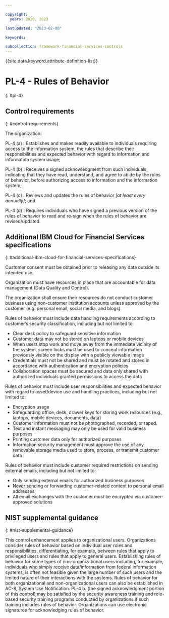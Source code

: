 ```yaml
---

copyright:
  years: 2020, 2023

lastupdated: "2023-02-08"

keywords:

subcollection: framework-financial-services-controls
---
```


{{site.data.keyword.attribute-definition-list}}

               
# PL-4 - Rules of Behavior
{: #pl-4}

## Control requirements
{: #control-requirements}

The organization:

PL-4 (a)
    : Establishes and makes readily available to individuals requiring access to the information system, the rules that describe their responsibilities and expected behavior with regard to information and information system usage;

PL-4 (b)
    : Receives a signed acknowledgment from such individuals, indicating that they have read, understand, and agree to abide by the rules of behavior, before authorizing access to information and the information system;

PL-4 (c)
    : Reviews and updates the rules of behavior _[at least every annually]_; and

PL-4 (d)
    : Requires individuals who have signed a previous version of the rules of behavior to read and re-sign when the rules of behavior are revised/updated.

## Additional IBM Cloud for Financial Services specifications
{: #additional-ibm-cloud-for-financial-services-specifications}

Customer consent must be obtained prior to releasing any data outside its intended use.

Organization must have resources in place that are accountable for data management (Data Quality and Control).

The organization shall ensure their resources do not conduct customer business using non-customer institution accounts unless approved by the customer (e.g. personal email, social media, and blogs).

Rules of behavior must include data handling requirements according to customer’s security classification, including but not limited to:
- Clear desk policy to safeguard sensitive information
- Customer data may not be stored on laptops or mobile devices
- When users stop work and move away from the immediate vicinity of the system, screen locks must be used to conceal information previously visible on the display with a publicly viewable image
- Credentials must not be shared and must be rotated and stored in accordance with authentication and encryption policies
- Collaboration spaces must be secured and data only shared with authorized individuals granted permissions to access the data

Rules of behavior must include user responsibilities and expected behavior with regard to asset/device use and handling practices, including but not limited to:
- Encryption usage
- Safeguarding office, desk, drawer keys for storing work resources (e.g., laptops, mobile devices, documents, data)
- Customer information must not be photographed, recorded, or taped.
- Text and instant messaging may only be used for valid business purposes
- Printing customer data only for authorized purposes
- Information security management must approve the use of any removable storage media used to store, process, or transmit customer data

Rules of behavior must include customer required restrictions on sending external emails, including but not limited to:
- Only sending external emails for authorized business purposes
- Never sending or forwarding customer-related content to personal email addresses
- All email exchanges with the customer must be encrypted via customer-approved solutions

## NIST supplemental guidance
{: #nist-supplemental-guidance}

This control enhancement applies to organizational users. Organizations consider rules of behavior based on individual user roles and responsibilities, differentiating, for example, between rules that apply to privileged users and rules that apply to general users. Establishing rules of behavior for some types of non-organizational users including, for example, individuals who simply receive data/information from federal information systems, is often not feasible given the large number of such users and the limited nature of their interactions with the systems. Rules of behavior for both organizational and non-organizational users can also be established in AC-8, System Use Notification. PL-4 b. (the signed acknowledgment portion of this control) may be satisfied by the security awareness training and role-based security training programs conducted by organizations if such training includes rules of behavior. Organizations can use electronic signatures for acknowledging rules of behavior.





